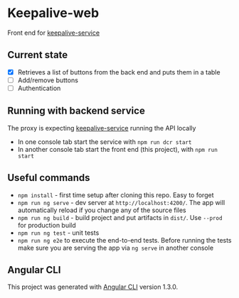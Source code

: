 # Keepalive-web
Front end for [keepalive-service](https://github.com/gangstead/keepalive-service)

## Current state
- [x] Retrieves a list of buttons from the back end and puts them in a table
- [ ] Add/remove buttons
- [ ] Authentication

## Running with backend service
The proxy is expecting [keepalive-service](https://github.com/gangstead/keepalive-service) running the API locally
- In one console tab start the service with `npm run dcr start`
- In another console tab start the front end (this project), with `npm run start`

## Useful commands
- `npm install` - first time setup after cloning this repo. Easy to forget
- `npm run ng serve` - dev server at `http://localhost:4200/`. The app will automatically reload if you change any of the source files
- `npm run ng build` - build project and put artifacts in `dist/`.  Use `--prod` for production build
- `npm run ng test` - unit tests
- `npm run ng e2e` to execute the end-to-end tests. Before running the tests make sure you are serving the app via `ng serve` in another console

## Angular CLI
This project was generated with [Angular CLI](https://github.com/angular/angular-cli) version 1.3.0.
